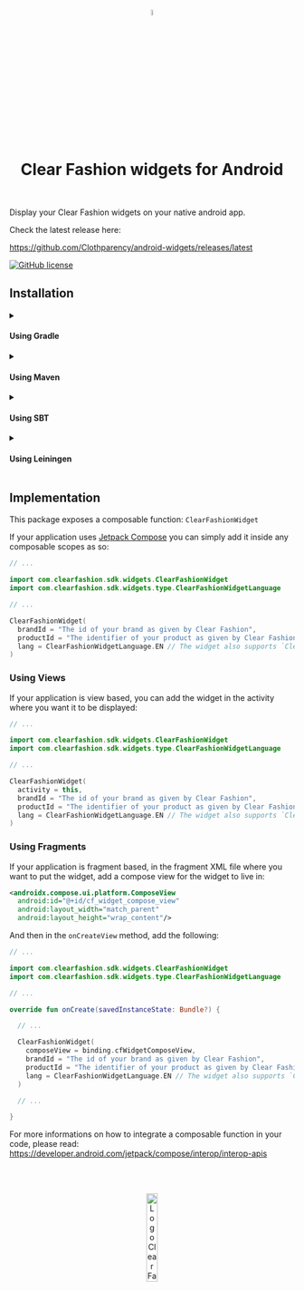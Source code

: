 <br />
<p align="center">
  <img 
      style="margin: auto; width: 5%;"
      src="https://user-images.githubusercontent.com/2159699/215896047-e6eb3ca0-b2d1-40b3-8034-c26913033008.svg" 
      alt="Logo Clear Fashion">
  </img>
</p>
<br />

<h1 align="center">Clear Fashion widgets for Android</h1>

<br />

Display your Clear Fashion widgets on your native android app.

Check the latest release here:

https://github.com/Clothparency/android-widgets/releases/latest

[![GitHub license](https://img.shields.io/badge/license-MIT-blue.svg)](https://raw.githubusercontent.com/Clothparency/ios-widgets/main/LICENSE.md)

## Installation

<details>
  <summary>
    <h4>
      Using Gradle
    </h4>
  </summary>

  **Step 1.** Add the JitPack repository to your build file

  Add it in your root `build.gradle` at the end of repositories:

  ```groovy
  allprojects {
    repositories {
      // ...
      maven { url 'https://jitpack.io' }
    }
  }
  ```

  **Step 2.** Add the dependency

  ```groovy
  dependencies {
    implementation 'com.github.Clothparency:android-widgets:1.0.0'
  }
  ```
</details>
<details>
  <summary>
    <h4>
      Using Maven
    </h4>
  </summary>

  **Step 1.** Add the JitPack repository to your build file

  ```xml
  <repositories>
    <repository>
      <id>jitpack.io</id>
      <url>https://jitpack.io</url>
    </repository>
  </repositories>
  ```

  **Step 2.** Add the dependency

  ```xml
  <dependency>
     <groupId>com.github.Clothparency</groupId>
     <artifactId>android-widgets</artifactId>
     <version>1.0.0</version>
  </dependency>
  ```
</details>
<details>
  <summary>
    <h4>
      Using SBT
    </h4>
  </summary>
  
  **Step 1.** Add the JitPack repository to your build file

  Add it in your `build.sbt` at the end of resolvers:

  ```
  resolvers += "jitpack" at "https://jitpack.io"
  ```

  **Step 2.** Add the dependency
  
  ```
  libraryDependencies += "com.github.Clothparency" % "android-widgets" % "1.0.0"	
  ```
</details>
<details>
  <summary>
    <h4>
      Using Leiningen
    </h4>
  </summary>
  
  **Step 1.** Add the JitPack repository to your build file
  
  Add it in your `project.clj` at the end of repositories:
  
  ```
  :repositories [["jitpack" "https://jitpack.io"]]
  ```
  
  **Step 2.** Add the dependency
  
  ```
  :dependencies [[com.github.Clothparency/android-widgets "1.0.0"]]	
  ```
</details>

## Implementation

This package exposes a composable function: `ClearFashionWidget`

If your application uses [Jetpack Compose](https://developer.android.com/jetpack/compose) you can simply add it inside any composable scopes as so:



```kotlin
// ...

import com.clearfashion.sdk.widgets.ClearFashionWidget
import com.clearfashion.sdk.widgets.type.ClearFashionWidgetLanguage

// ...

ClearFashionWidget(
  brandId = "The id of your brand as given by Clear Fashion",
  productId = "The identifier of your product as given by Clear Fashion",
  lang = ClearFashionWidgetLanguage.EN // The widget also supports `ClearFashionWidgetLanguage.FR` which is the default value
)
```

### Using Views

If your application is view based, you can add the widget in the activity where you want it to be displayed:

```kotlin
// ...

import com.clearfashion.sdk.widgets.ClearFashionWidget
import com.clearfashion.sdk.widgets.type.ClearFashionWidgetLanguage

// ...

ClearFashionWidget(
  activity = this,
  brandId = "The id of your brand as given by Clear Fashion",
  productId = "The identifier of your product as given by Clear Fashion",
  lang = ClearFashionWidgetLanguage.EN // The widget also supports `ClearFashionWidgetLanguage.FR` which is the default value
)
```

### Using Fragments

If your application is fragment based, in the fragment XML file where you want to put the widget, add a compose view for the widget to live in:

```xml
<androidx.compose.ui.platform.ComposeView
  android:id="@+id/cf_widget_compose_view"
  android:layout_width="match_parent"
  android:layout_height="wrap_content"/>
```

And then in the `onCreateView` method, add the following:

```kotlin
// ...

import com.clearfashion.sdk.widgets.ClearFashionWidget
import com.clearfashion.sdk.widgets.type.ClearFashionWidgetLanguage

// ...

override fun onCreate(savedInstanceState: Bundle?) {

  // ...

  ClearFashionWidget(
    composeView = binding.cfWidgetComposeView,
    brandId = "The id of your brand as given by Clear Fashion",
    productId = "The identifier of your product as given by Clear Fashion",
    lang = ClearFashionWidgetLanguage.EN // The widget also supports `ClearFashionWidgetLanguage.FR` which is the default value
  )

  // ...

}
```

For more informations on how to integrate a composable function in your code, please read: https://developer.android.com/jetpack/compose/interop/interop-apis



<br />
<br />
<p align="center">
  <img 
      style="margin: auto; width: 20%;"
      src="https://user-images.githubusercontent.com/2159699/215894277-8251062e-b339-4bf6-a958-42e792059ba3.svg" 
      alt="Logo Clear Fashion">
  </img>
</p>
